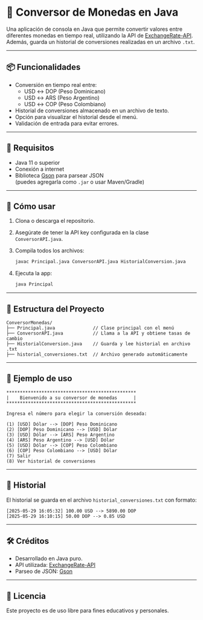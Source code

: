 # 💱 Conversor de Monedas en Java

Una aplicación de consola en Java que permite convertir valores entre diferentes monedas en tiempo real, utilizando la API de [ExchangeRate-API](https://www.exchangerate-api.com/). Además, guarda un historial de conversiones realizadas en un archivo `.txt`.

---

## 📦 Funcionalidades

- Conversión en tiempo real entre:
  - USD ↔ DOP (Peso Dominicano)
  - USD ↔ ARS (Peso Argentino)
  - USD ↔ COP (Peso Colombiano)
- Historial de conversiones almacenado en un archivo de texto.
- Opción para visualizar el historial desde el menú.
- Validación de entrada para evitar errores.

---

## 🔧 Requisitos

- Java 11 o superior
- Conexión a internet
- Biblioteca [Gson](https://github.com/google/gson) para parsear JSON  
  (puedes agregarla como `.jar` o usar Maven/Gradle)

---

## 🚀 Cómo usar

1. Clona o descarga el repositorio.
2. Asegúrate de tener la API key configurada en la clase `ConversorAPI.java`.
3. Compila todos los archivos:

   ```bash
   javac Principal.java ConversorAPI.java HistorialConversion.java
   ```

4. Ejecuta la app:

   ```bash
   java Principal
   ```

---

## 📂 Estructura del Proyecto

```
ConversorMonedas/
├── Principal.java              // Clase principal con el menú
├── ConversorAPI.java           // Llama a la API y obtiene tasas de cambio
├── HistorialConversion.java    // Guarda y lee historial en archivo .txt
├── historial_conversiones.txt  // Archivo generado automáticamente
```

---

## 📘 Ejemplo de uso

```
************************************************
|    Bienvenido a su conversor de monedas      |
************************************************

Ingresa el número para elegir la conversión deseada:

(1) [USD] Dólar --> [DOP] Peso Dominicano
(2) [DOP] Peso Dominicano --> [USD] Dólar
(3) [USD] Dólar --> [ARS] Peso Argentino
(4) [ARS] Peso Argentino --> [USD] Dólar
(5) [USD] Dólar --> [COP] Peso Colombiano
(6) [COP] Peso Colombiano --> [USD] Dólar
(7) Salir
(8) Ver historial de conversiones
```

---

## 📒 Historial

El historial se guarda en el archivo `historial_conversiones.txt` con formato:

```
[2025-05-29 16:05:32] 100.00 USD --> 5890.00 DOP
[2025-05-29 16:10:15] 50.00 DOP --> 0.85 USD
```

---

## 🛠 Créditos

- Desarrollado en Java puro.
- API utilizada: [ExchangeRate-API](https://www.exchangerate-api.com/)
- Parseo de JSON: [Gson](https://github.com/google/gson)

---

## 📃 Licencia

Este proyecto es de uso libre para fines educativos y personales.